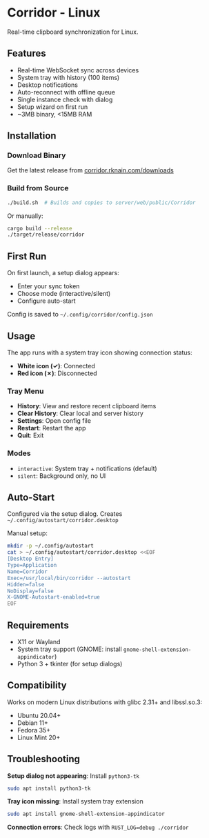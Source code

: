# Corridor - Linux

Real-time clipboard synchronization for Linux.

## Features

- Real-time WebSocket sync across devices
- System tray with history (100 items)
- Desktop notifications
- Auto-reconnect with offline queue
- Single instance check with dialog
- Setup wizard on first run
- ~3MB binary, <15MB RAM

## Installation

### Download Binary
Get the latest release from [corridor.rknain.com/downloads](https://corridor.rknain.com/downloads)

### Build from Source
```bash
./build.sh  # Builds and copies to server/web/public/Corridor
```

Or manually:
```bash
cargo build --release
./target/release/corridor
```

## First Run

On first launch, a setup dialog appears:
- Enter your sync token
- Choose mode (interactive/silent)
- Configure auto-start

Config is saved to `~/.config/corridor/config.json`

## Usage

The app runs with a system tray icon showing connection status:
- **White icon (✓)**: Connected
- **Red icon (✗)**: Disconnected

### Tray Menu
- **History**: View and restore recent clipboard items
- **Clear History**: Clear local and server history
- **Settings**: Open config file
- **Restart**: Restart the app
- **Quit**: Exit

### Modes
- `interactive`: System tray + notifications (default)
- `silent`: Background only, no UI

## Auto-Start

Configured via the setup dialog. Creates `~/.config/autostart/corridor.desktop`

Manual setup:
```bash
mkdir -p ~/.config/autostart
cat > ~/.config/autostart/corridor.desktop <<EOF
[Desktop Entry]
Type=Application
Name=Corridor
Exec=/usr/local/bin/corridor --autostart
Hidden=false
NoDisplay=false
X-GNOME-Autostart-enabled=true
EOF
```

## Requirements

- X11 or Wayland
- System tray support (GNOME: install `gnome-shell-extension-appindicator`)
- Python 3 + tkinter (for setup dialogs)

## Compatibility

Works on modern Linux distributions with glibc 2.31+ and libssl.so.3:
- Ubuntu 20.04+
- Debian 11+
- Fedora 35+
- Linux Mint 20+

## Troubleshooting

**Setup dialog not appearing**: Install `python3-tk`
```bash
sudo apt install python3-tk
```

**Tray icon missing**: Install system tray extension
```bash
sudo apt install gnome-shell-extension-appindicator
```

**Connection errors**: Check logs with `RUST_LOG=debug ./corridor`

